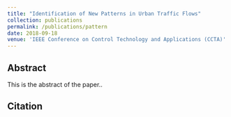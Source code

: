 ```yaml
---
title: "Identification of New Patterns in Urban Traffic Flows"
collection: publications
permalink: /publications/pattern
date: 2018-09-18
venue: 'IEEE Conference on Control Technology and Applications (CCTA)'
---
```


## Abstract

This is the abstract of the paper.. 


## Citation

